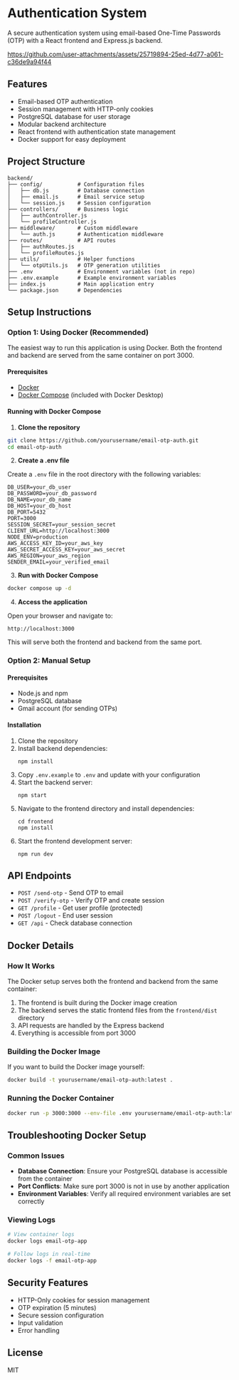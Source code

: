 # Authentication System

A secure authentication system using email-based One-Time Passwords (OTP) with a React frontend and Express.js backend.



https://github.com/user-attachments/assets/25719894-25ed-4d77-a061-c36de9a94f44



## Features

- Email-based OTP authentication
- Session management with HTTP-only cookies
- PostgreSQL database for user storage
- Modular backend architecture
- React frontend with authentication state management
- Docker support for easy deployment

## Project Structure

```
backend/
├── config/           # Configuration files
│   ├── db.js         # Database connection
│   ├── email.js      # Email service setup
│   └── session.js    # Session configuration
├── controllers/      # Business logic
│   ├── authController.js
│   └── profileController.js
├── middleware/       # Custom middleware
│   └── auth.js       # Authentication middleware
├── routes/           # API routes
│   ├── authRoutes.js
│   └── profileRoutes.js
├── utils/            # Helper functions
│   └── otpUtils.js   # OTP generation utilities
├── .env              # Environment variables (not in repo)
├── .env.example      # Example environment variables
├── index.js          # Main application entry
└── package.json      # Dependencies
```

## Setup Instructions

### Option 1: Using Docker (Recommended)

The easiest way to run this application is using Docker. Both the frontend and backend are served from the same container on port 3000.

#### Prerequisites

- [Docker](https://docs.docker.com/get-docker/)
- [Docker Compose](https://docs.docker.com/compose/install/) (included with Docker Desktop)

#### Running with Docker Compose

1. **Clone the repository**

```bash
git clone https://github.com/yourusername/email-otp-auth.git
cd email-otp-auth
```

2. **Create a .env file**

Create a `.env` file in the root directory with the following variables:

```
DB_USER=your_db_user
DB_PASSWORD=your_db_password
DB_NAME=your_db_name
DB_HOST=your_db_host
DB_PORT=5432
PORT=3000
SESSION_SECRET=your_session_secret
CLIENT_URL=http://localhost:3000
NODE_ENV=production
AWS_ACCESS_KEY_ID=your_aws_key
AWS_SECRET_ACCESS_KEY=your_aws_secret
AWS_REGION=your_aws_region
SENDER_EMAIL=your_verified_email
```

3. **Run with Docker Compose**

```bash
docker compose up -d
```

4. **Access the application**

Open your browser and navigate to:
```
http://localhost:3000
```

This will serve both the frontend and backend from the same port.

### Option 2: Manual Setup

#### Prerequisites

- Node.js and npm
- PostgreSQL database
- Gmail account (for sending OTPs)

#### Installation

1. Clone the repository
2. Install backend dependencies:
   ```
   npm install
   ```
3. Copy `.env.example` to `.env` and update with your configuration
4. Start the backend server:
   ```
   npm start
   ```
5. Navigate to the frontend directory and install dependencies:
   ```
   cd frontend
   npm install
   ```
6. Start the frontend development server:
   ```
   npm run dev
   ```

## API Endpoints

- `POST /send-otp` - Send OTP to email
- `POST /verify-otp` - Verify OTP and create session
- `GET /profile` - Get user profile (protected)
- `POST /logout` - End user session
- `GET /api` - Check database connection

## Docker Details

### How It Works

The Docker setup serves both the frontend and backend from the same container:

1. The frontend is built during the Docker image creation
2. The backend serves the static frontend files from the `frontend/dist` directory
3. API requests are handled by the Express backend
4. Everything is accessible from port 3000

### Building the Docker Image

If you want to build the Docker image yourself:

```bash
docker build -t yourusername/email-otp-auth:latest .
```

### Running the Docker Container

```bash
docker run -p 3000:3000 --env-file .env yourusername/email-otp-auth:latest
```

## Troubleshooting Docker Setup

### Common Issues

- **Database Connection**: Ensure your PostgreSQL database is accessible from the container
- **Port Conflicts**: Make sure port 3000 is not in use by another application
- **Environment Variables**: Verify all required environment variables are set correctly

### Viewing Logs

```bash
# View container logs
docker logs email-otp-app

# Follow logs in real-time
docker logs -f email-otp-app
```

## Security Features

- HTTP-Only cookies for session management
- OTP expiration (5 minutes)
- Secure session configuration
- Input validation
- Error handling

## License

MIT 
